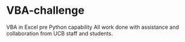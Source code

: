 # VBA-challenge
VBA in Excel pre Python capability
All work done with assistance and collaboration from UCB staff and students.
